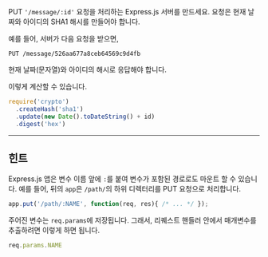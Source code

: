 PUT `'/message/:id'` 요청을 처리하는 Express.js 서버를 만드세요.
요청은 현재 날짜와 아이디의 SHA1 해시를 만들어야 합니다.

예를 들어, 서버가 다음 요청을 받으면,

```
PUT /message/526aa677a8ceb64569c9d4fb
```

현재 날짜(문자열)와 아이디의 해시로 응답해야 합니다.

이렇게 계산할 수 있습니다.

```js
require('crypto')
  .createHash('sha1')
  .update(new Date().toDateString() + id)
  .digest('hex')
```

-----------------------------

## 힌트

Express.js 앱은 변수 이름 앞에 `:`를 붙여 변수가 포함된 경로로도 마운트 할 수
있습니다. 예를 들어, 뒤의 `app`은 `/path/`의 하위 디렉터리를 PUT 요청으로
처리합니다.

```js
app.put('/path/:NAME', function(req, res){ /* ... */ });
```

주어진 변수는 `req.params`에 저장됩니다. 그래서, 리퀘스트 핸들러 안에서
매개변수를 추출하려면 이렇게 하면 됩니다.

```js
req.params.NAME
```

